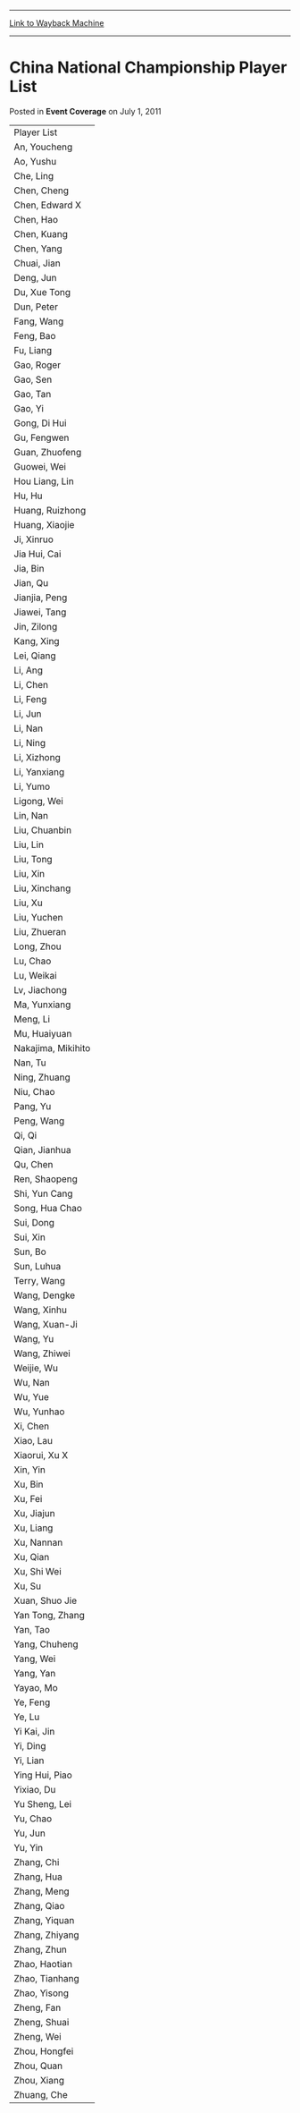 
---
[Link to Wayback Machine](https://web.archive.org/web/20171029120120/https://magic.wizards.com/en/articles/archive/event-coverage/china-national-championship-player-list-2011-07-01)

[_metadata_:description]:- "Player List  An, Youcheng  Ao, Yushu  Che, Ling  Chen, Cheng  Chen, Edward X  Chen, Hao  Chen, Kuang  Chen, Yang  Chuai, Jian  Deng, Jun  Du, Xue Tong  Dun, Peter  Fang, Wang"
[_metadata_:generator]:- "Drupal 7 (http://drupal.org)"
[_metadata_:node]:- "432651"
[_metadata_:publish_date]:- "2011-07-01"
[_metadata_:source]:- "div-main-content"
[_metadata_:title]:- "China National Championship Player List"
[_metadata_:wayback_capture_timestamp]:- "2017-10-29 12:01:20"
[_metadata_:wayback_raw_url]:- "https://web.archive.org/web/20171029120120id_/https://magic.wizards.com/en/articles/archive/event-coverage/china-national-championship-player-list-2011-07-01"
[_metadata_:wayback_url]:- "https://magic.wizards.com/en/articles/archive/event-coverage/china-national-championship-player-list-2011-07-01"
---


China National Championship Player List
=======================================



 Posted in **Event Coverage**
 on July 1, 2011 












|  |
| --- |
| Player List |
| An, Youcheng |
| Ao, Yushu |
| Che, Ling |
| Chen, Cheng |
| Chen, Edward X |
| Chen, Hao |
| Chen, Kuang |
| Chen, Yang |
| Chuai, Jian |
| Deng, Jun |
| Du, Xue Tong |
| Dun, Peter |
| Fang, Wang |
| Feng, Bao |
| Fu, Liang |
| Gao, Roger |
| Gao, Sen |
| Gao, Tan |
| Gao, Yi |
| Gong, Di Hui |
| Gu, Fengwen |
| Guan, Zhuofeng |
| Guowei, Wei |
| Hou Liang, Lin |
| Hu, Hu |
| Huang, Ruizhong |
| Huang, Xiaojie |
| Ji, Xinruo |
| Jia Hui, Cai |
| Jia, Bin |
| Jian, Qu |
| Jianjia, Peng |
| Jiawei, Tang |
| Jin, Zilong |
| Kang, Xing |
| Lei, Qiang |
| Li, Ang |
| Li, Chen |
| Li, Feng |
| Li, Jun |
| Li, Nan |
| Li, Ning |
| Li, Xizhong |
| Li, Yanxiang |
| Li, Yumo |
| Ligong, Wei |
| Lin, Nan |
| Liu, Chuanbin |
| Liu, Lin |
| Liu, Tong |
| Liu, Xin |
| Liu, Xinchang |
| Liu, Xu |
| Liu, Yuchen |
| Liu, Zhueran |
| Long, Zhou |
| Lu, Chao |
| Lu, Weikai |
| Lv, Jiachong |
| Ma, Yunxiang |
| Meng, Li |
| Mu, Huaiyuan |
| Nakajima, Mikihito |
| Nan, Tu |
| Ning, Zhuang |
| Niu, Chao |
| Pang, Yu |
| Peng, Wang |
| Qi, Qi |
| Qian, Jianhua |
| Qu, Chen |
| Ren, Shaopeng |
| Shi, Yun Cang |
| Song, Hua Chao |
| Sui, Dong |
| Sui, Xin |
| Sun, Bo |
| Sun, Luhua |
| Terry, Wang |
| Wang, Dengke |
| Wang, Xinhu |
| Wang, Xuan-Ji |
| Wang, Yu |
| Wang, Zhiwei |
| Weijie, Wu |
| Wu, Nan |
| Wu, Yue |
| Wu, Yunhao |
| Xi, Chen |
| Xiao, Lau |
| Xiaorui, Xu X |
| Xin, Yin |
| Xu, Bin |
| Xu, Fei |
| Xu, Jiajun |
| Xu, Liang |
| Xu, Nannan |
| Xu, Qian |
| Xu, Shi Wei |
| Xu, Su |
| Xuan, Shuo Jie |
| Yan Tong, Zhang |
| Yan, Tao |
| Yang, Chuheng |
| Yang, Wei |
| Yang, Yan |
| Yayao, Mo |
| Ye, Feng |
| Ye, Lu |
| Yi Kai, Jin |
| Yi, Ding |
| Yi, Lian |
| Ying Hui, Piao |
| Yixiao, Du |
| Yu Sheng, Lei |
| Yu, Chao |
| Yu, Jun |
| Yu, Yin |
| Zhang, Chi |
| Zhang, Hua |
| Zhang, Meng |
| Zhang, Qiao |
| Zhang, Yiquan |
| Zhang, Zhiyang |
| Zhang, Zhun |
| Zhao, Haotian |
| Zhao, Tianhang |
| Zhao, Yisong |
| Zheng, Fan |
| Zheng, Shuai |
| Zheng, Wei |
| Zhou, Hongfei |
| Zhou, Quan |
| Zhou, Xiang |
| Zhuang, Che |







